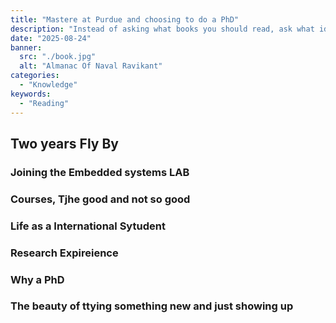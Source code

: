 ```yaml
---
title: "Mastere at Purdue and choosing to do a PhD"
description: "Instead of asking what books you should read, ask what ideas you should understand. - Naval Ravikant"
date: "2025-08-24"
banner:
  src: "./book.jpg"
  alt: "Almanac Of Naval Ravikant"
categories:
  - "Knowledge"
keywords:
  - "Reading"
---
```


## Two years Fly By


### Joining the Embedded systems LAB


### Courses, Tjhe good and not so good


### Life as a International Sytudent


### Research Expireience


### Why a PhD


### The beauty of ttying something new and just showing up




